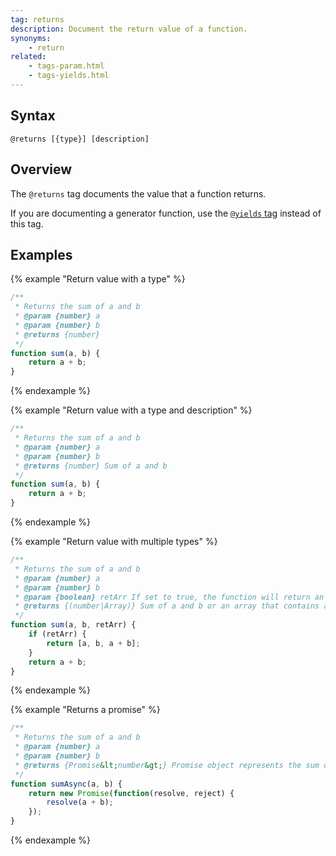 ```yaml
---
tag: returns
description: Document the return value of a function.
synonyms:
    - return
related:
    - tags-param.html
    - tags-yields.html
---
```


## Syntax

`@returns [{type}] [description]`


## Overview

The `@returns` tag documents the value that a function returns.

If you are documenting a generator function, use the [`@yields` tag][yields-tag] instead of this
tag.

[yields-tag]: tags-yields.html


## Examples

{% example "Return value with a type" %}

```js
/**
 * Returns the sum of a and b
 * @param {number} a
 * @param {number} b
 * @returns {number}
 */
function sum(a, b) {
    return a + b;
}
```
{% endexample %}

{% example "Return value with a type and description" %}

```js
/**
 * Returns the sum of a and b
 * @param {number} a
 * @param {number} b
 * @returns {number} Sum of a and b
 */
function sum(a, b) {
    return a + b;
}
```
{% endexample %}

{% example "Return value with multiple types" %}

```js
/**
 * Returns the sum of a and b
 * @param {number} a
 * @param {number} b
 * @param {boolean} retArr If set to true, the function will return an array
 * @returns {(number|Array)} Sum of a and b or an array that contains a, b and the sum of a and b.
 */
function sum(a, b, retArr) {
    if (retArr) {
        return [a, b, a + b];
    }
    return a + b;
}
```
{% endexample %}

{% example "Returns a promise" %}

```js
/**
 * Returns the sum of a and b
 * @param {number} a
 * @param {number} b
 * @returns {Promise&lt;number&gt;} Promise object represents the sum of a and b
 */
function sumAsync(a, b) {
    return new Promise(function(resolve, reject) {
        resolve(a + b);
    });
}
```
{% endexample %}
